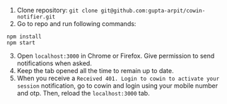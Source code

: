 1. Clone repository: `git clone git@github.com:gupta-arpit/cowin-notifier.git`
2. Go to repo and run following commands:
 ```
npm install
npm start
```
3. Open `localhost:3000` in Chrome or Firefox. Give permission to send notifications when asked.
4. Keep the tab opened all the time to remain up to date.
5. When you receive a `Received 401. Login to cowin to activate your session` notification, go to cowin and login using your mobile number and otp. Then, reload the `localhost:3000` tab.
